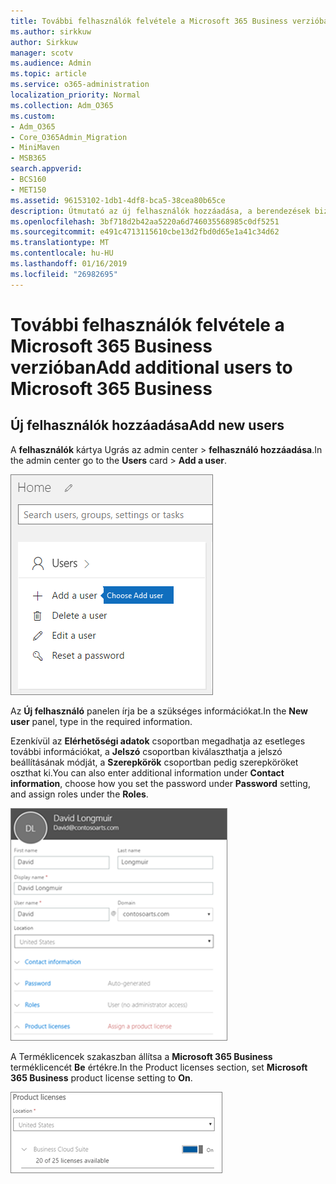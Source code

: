 ```yaml
---
title: További felhasználók felvétele a Microsoft 365 Business verzióban
ms.author: sirkkuw
author: Sirkkuw
manager: scotv
ms.audience: Admin
ms.topic: article
ms.service: o365-administration
localization_priority: Normal
ms.collection: Adm_O365
ms.custom:
- Adm_O365
- Core_O365Admin_Migration
- MiniMaven
- MSB365
search.appverid:
- BCS160
- MET150
ms.assetid: 96153102-1db1-4df8-bca5-38cea80b65ce
description: Útmutató az új felhasználók hozzáadása, a berendezések biztonságos és Microsoft 365 üzleti szerepkörök hozzárendelését hajthatja végre.
ms.openlocfilehash: 3bf718d2b42aa5220a6d746035568985c0df5251
ms.sourcegitcommit: e491c4713115610cbe13d2fbd0d65e1a41c34d62
ms.translationtype: MT
ms.contentlocale: hu-HU
ms.lasthandoff: 01/16/2019
ms.locfileid: "26982695"
---
```

# <a name="add-additional-users-to-microsoft-365-business"></a><span data-ttu-id="4883b-103">További felhasználók felvétele a Microsoft 365 Business verzióban</span><span class="sxs-lookup"><span data-stu-id="4883b-103">Add additional users to Microsoft 365 Business</span></span>

## <a name="add-new-users"></a><span data-ttu-id="4883b-104">Új felhasználók hozzáadása</span><span class="sxs-lookup"><span data-stu-id="4883b-104">Add new users</span></span>

<span data-ttu-id="4883b-105">A **felhasználók** kártya Ugrás az admin center \> **felhasználó hozzáadása**.</span><span class="sxs-lookup"><span data-stu-id="4883b-105">In the admin center go to the **Users** card \> **Add a user**.</span></span>
  
![Choose Add a user on the Users card in the admin center](media/55218f5b-899c-41cb-8486-8746fcef1748.png)
  
<span data-ttu-id="4883b-107">Az **Új felhasználó** panelen írja be a szükséges információkat.</span><span class="sxs-lookup"><span data-stu-id="4883b-107">In the **New user** panel, type in the required information.</span></span> 
  
<span data-ttu-id="4883b-108">Ezenkívül az **Elérhetőségi adatok** csoportban megadhatja az esetleges további információkat, a **Jelszó** csoportban kiválaszthatja a jelszó beállításának módját, a **Szerepkörök** csoportban pedig szerepköröket oszthat ki.</span><span class="sxs-lookup"><span data-stu-id="4883b-108">You can also enter additional information under **Contact information**, choose how you set the password under **Password** setting, and assign roles under the **Roles**.</span></span>
  
![Enter user information in the New user card](media/f04d39ca-48be-4868-8330-8552a4754c8b.png)
  
<span data-ttu-id="4883b-110">A Terméklicencek szakaszban állítsa a **Microsoft 365 Business** terméklicencét **Be** értékre.</span><span class="sxs-lookup"><span data-stu-id="4883b-110">In the Product licenses section, set **Microsoft 365 Business** product license setting to **On**.</span></span>
  
![Set the license setting to On position](media/7404f7f7-93bc-44a3-9ffb-4208b5b17402.png)
  

  

